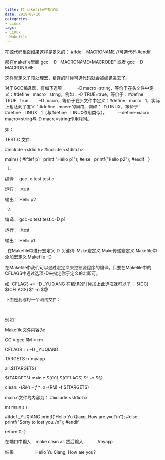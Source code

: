 ```yaml
---
title: 转 makefile中指定宏
date: 2019-08-10
categories:
- Linux
tags:
- Linux
- Makefile
---
```



在源代码里面如果这样是定义的：
#ifdef   MACRONAME
//可选代码
#endif

那在makefile里面
gcc   -D   MACRONAME=MACRODEF
或者
gcc   -D   MACRONAME 


这样就定义了预处理宏，编译的时候可选代码就会被编译进去了。

对于GCC编译器，有如下选项：
        -D macro=string，等价于在头文件中定义：#define   macro   string。例如：-D TRUE=true，等价于：#define   TRUE   true
        -D macro，等价于在头文件中定义：#define   macro   1，实际上也达到了定义：#define   macro的目的。例如：-D LINUX，等价于：#define   LINUX   1（与#define   LINUX作用类似）。
        --define-macro   macro=string与-D macro=string作用相同。

如：

TEST.C 文件

#include <stdio.h>
#include <stdlib.h>

main()
{
#ifdef p1
  printf("Hello p1");
#else
  printf("Hello p2");
#endif
 
}

1.

编译： gcc -o test test.c

运行： ./test

输出： Hello p2

2.

编译： gcc -o test test.c -D p1

运行： ./test

输出： Hello p1

 
在Makefile中进行宏定义-D
关键词: Make宏定义 Make传递宏定义 Makefile中添加宏定义 Makefile -D

在Makefile中我们可以通过宏定义来控制源程序的编译。只要在Makefile中的CFLAGS中通过选项-D来指定你于定义的宏即可。

如:
CFLAGS += -D _YUQIANG
在编译的时候加上此选项就可以了： $(CC) $(CFLAGS) $^ -o $@

下面是我写的一个测试文件：

 

例如：

Makefile文件内容为:

CC = gcc
RM = rm

CFLAGS += -D _YUQIANG

TARGETS := myapp

all:$(TARGETS)

$(TARGETS):main.c
$(CC) $(CFLAGS) $^ -o $@

clean:
-$(RM) -f *.o
-$(RM) -f $(TARGETS)



main.c文件的内容为：
#include <stdio.h>

int main()
{

#ifdef _YUQIANG
printf("Hello Yu Qiang, How are you?/n");
#else
printf("Sorry to lost you. /n");
#endif

return 0;
}


在端口中输入    make clean all
然后输入           ./myapp

结果                  Hello Yu Qiang, How are you?

